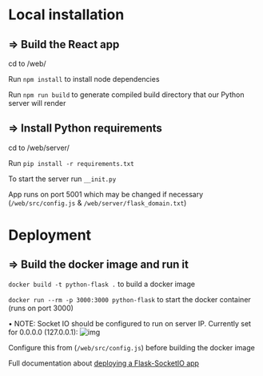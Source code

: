 # Local installation

## => Build the React app

cd to /web/

Run `npm install` to install node dependencies

Run `npm run build` to generate compiled build directory that our Python server will render

## => Install Python requirements 

cd to /web/server/ 

Run `pip install -r requirements.txt`

To start the server run `__init.py`

App runs on port 5001 which may be changed if necessary (`/web/src/config.js` & `/web/server/flask_domain.txt`)

# Deployment

## => Build the docker image and run it 

`docker build -t python-flask .` to build a docker image

`docker run --rm -p 3000:3000 python-flask` to start the docker container (runs on port 3000)

• NOTE: Socket IO should be configured to run on server IP. 
Currently set for 0.0.0.0 (127.0.0.1): ![img](https://i.gyazo.com/bd057a80b8b48762082ea266dba57e3c.png)

Configure this from (`/web/src/config.js`) before building the docker image
<br>

Full documentation about [deploying a Flask-SocketIO app](https://flask-socketio.readthedocs.io/en/latest/deployment.html)
